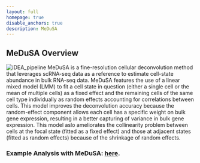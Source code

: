 ```yaml
---
layout: full
homepage: true
disable_anchors: true
description: MeDuSA
---
```

## MeDuSA Overview
![iDEA\_pipeline](https://github.com/LeonSong1995/MeDuSA/blob/master/schematic/schematic.jpg)
MeDuSA is a fine-resolution cellular deconvolution method that leverages scRNA-seq data as a reference to estimate cell-state abundance in bulk RNA-seq data. MeDuSA features the use of a linear mixed model (LMM) to fit a cell state in question (either a single cell or the mean of multiple cells) as a fixed effect and the remaining cells of the same cell type individually as random effects accounting for correlations between cells. This model improves the deconvolution accuracy because the random-effect component allows each cell has a specific weight on bulk gene expression, resulting in a better capturing of variance in bulk gene expression. This model aslo ameliorates the collinearity problem between cells at the focal state (fitted as a fixed effect) and those at adjacent states (fitted as random effects) because of the shrinkage of random effects.

### Example Analysis with MeDuSA: [here](https://yingma0107.github.io/CARD/documentation/04_CARD_Example.html).
